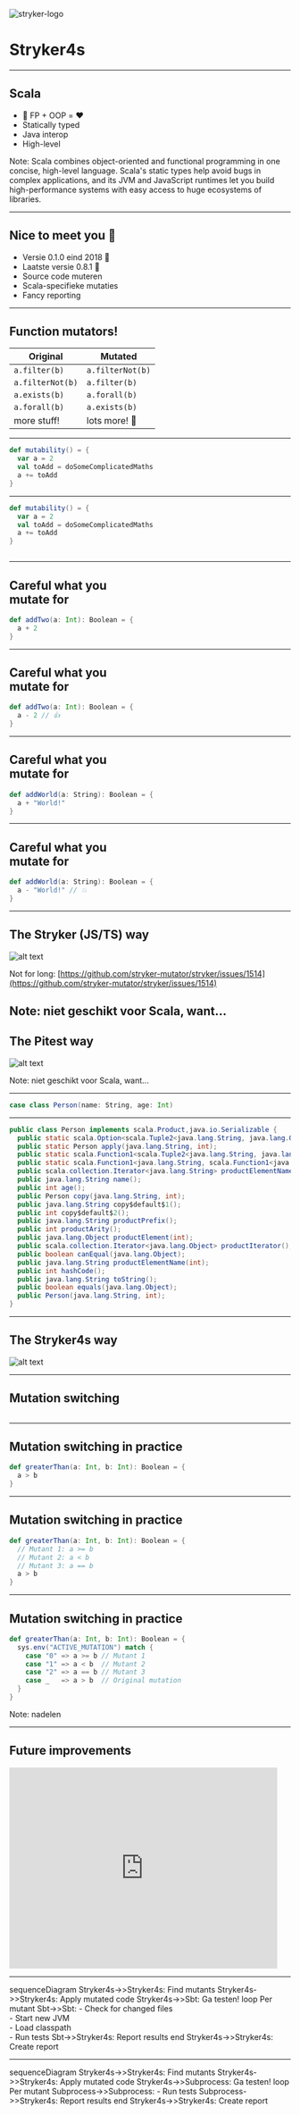 <!-- .slide: data-background-color="#b74934" -->

![stryker-logo](img/stryker-logo.png)

# Stryker4s

----

## Scala

- 🤝 FP + OOP = ❤️
- Statically typed
- Java interop
- High-level


Note: Scala combines object-oriented and functional programming in one concise, high-level language. Scala's static types help avoid bugs in complex applications, and its JVM and JavaScript runtimes let you build high-performance systems with easy access to huge ecosystems of libraries.

----

## Nice to meet you 🤝

- Versie 0.1.0 eind 2018 👶
- Laatste versie 0.8.1 🔮
- Source code muteren
- Scala-specifieke mutaties
- Fancy reporting

----

## Function mutators!

| Original           | Mutated            |
| ------------------ | ------------------ |
| `a.filter(b)`      | `a.filterNot(b)`   |
| `a.filterNot(b)`   | `a.filter(b)`      |
| `a.exists(b)`      | `a.forall(b)`      |
| `a.forall(b)`      | `a.exists(b)`      |
| more stuff!        | lots more! 🎁 |

----
<!-- .slide: data-auto-animate data-id="slide-mutability"-->

```scala [4]
def mutability() = {
  var a = 2
  val toAdd = doSomeComplicatedMaths
  a += toAdd
}
```


----
<!-- .slide: data-auto-animate data-id="slide-mutability"-->

```scala [4]
def mutability() = {
  var a = 2
  val toAdd = doSomeComplicatedMaths
  a += toAdd
}
```

<img data-src="https://i.imgflip.com/44ekns.jpg" />

----

<!-- .slide: data-auto-animate data-id="slide-addtwo" -->

<h2>Careful what you<br>mutate for</h2>

```scala " data-line-numbers=true
def addTwo(a: Int): Boolean = {
  a + 2
}
```
<!-- .element data-id="code-animation" -->

----

<!-- .slide: data-auto-animate data-id="slide-addtwo" -->

<h2>Careful what you<br>mutate for</h2>


```scala " data-line-numbers=true
def addTwo(a: Int): Boolean = {
  a - 2 // 👍
}
```
<!-- .element data-id="code-animation" -->

----

<!-- .slide: data-auto-animate -->

<h2>Careful what you<br>mutate for</h2>

```scala " data-line-numbers=true
def addWorld(a: String): Boolean = {
  a + "World!"
}
```
<!-- .element data-id="code-animation-2" -->

----

<!-- .slide: data-auto-animate -->

<h2>Careful what you<br>mutate for</h2>

```scala " data-line-numbers=true
def addWorld(a: String): Boolean = {
  a - "World!" // 💥
}
```
<!-- .element data-id="code-animation-2" -->

----

## The Stryker (JS/TS) way

![alt text](img/source-code-mutation.png)

Not for long: [https://github.com/stryker-mutator/stryker/issues/1514](https://github.com/stryker-mutator/stryker/issues/1514)

Note: niet geschikt voor Scala, want...
----

## The Pitest way

![alt text](img/byte-code-mutation.png)

Note: niet geschikt voor Scala, want...

----
<!-- .slide: data-auto-animate -->

```scala " data-line-numbers=true
case class Person(name: String, age: Int)
```
----
<!-- .slide: data-auto-animate -->

```java " data-line-numbers=true
public class Person implements scala.Product,java.io.Serializable {
  public static scala.Option<scala.Tuple2<java.lang.String, java.lang.Object>> unapply(Person);
  public static Person apply(java.lang.String, int);
  public static scala.Function1<scala.Tuple2<java.lang.String, java.lang.Object>, Person> tupled();
  public static scala.Function1<java.lang.String, scala.Function1<java.lang.Object, Person>> curried();
  public scala.collection.Iterator<java.lang.String> productElementNames();
  public java.lang.String name();
  public int age();
  public Person copy(java.lang.String, int);
  public java.lang.String copy$default$1();
  public int copy$default$2();
  public java.lang.String productPrefix();
  public int productArity();
  public java.lang.Object productElement(int);
  public scala.collection.Iterator<java.lang.Object> productIterator();
  public boolean canEqual(java.lang.Object);
  public java.lang.String productElementName(int);
  public int hashCode();
  public java.lang.String toString();
  public boolean equals(java.lang.Object);
  public Person(java.lang.String, int);
}
```
----
## The Stryker4s way

![alt text](img/mutation-switching.png)

----

## Mutation switching

<img data-src="https://i.imgflip.com/44eizk.jpg" />

----

<!-- .slide: data-auto-animate -->

## Mutation switching in practice

```scala " data-line-numbers=true
def greaterThan(a: Int, b: Int): Boolean = {
  a > b
}
```
<!-- .element data-id="code-animation" -->

----

<!-- .slide: data-auto-animate -->

## Mutation switching in practice

```scala " data-line-numbers=true
def greaterThan(a: Int, b: Int): Boolean = {
  // Mutant 1: a >= b
  // Mutant 2: a < b
  // Mutant 3: a == b
  a > b
}
```
<!-- .element data-id="code-animation" -->

----

<!-- .slide: data-auto-animate -->

## Mutation switching in practice

```scala " data-line-numbers=true
def greaterThan(a: Int, b: Int): Boolean = {
  sys.env("ACTIVE_MUTATION") match {
    case "0" => a >= b // Mutant 1
    case "1" => a < b  // Mutant 2
    case "2" => a == b // Mutant 3
    case _   => a > b  // Original mutation
  }
}
```
<!-- .element data-id="code-animation" -->

Note: nadelen

----
## Future improvements 

<iframe src="https://giphy.com/embed/fH985LNdqFZXOFHygK" width="480" height="360" frameBorder="0" class="giphy-embed" allowFullScreen></iframe>

----
<!-- .slide: data-auto-animate -->

<div class="mermaid">
sequenceDiagram
    Stryker4s->>Stryker4s: Find mutants
    Stryker4s->>Stryker4s: Apply mutated code
    Stryker4s->>Sbt: Ga testen!
    loop Per mutant
      Sbt->>Sbt: - Check for changed files <br>- Start new JVM<br>- Load classpath<br>- Run tests
      Sbt->>Stryker4s: Report results
    end
    Stryker4s->>Stryker4s: Create report
</div>

----
<!-- .slide: data-auto-animate -->

<div class="mermaid">
sequenceDiagram
    Stryker4s->>Stryker4s: Find mutants
    Stryker4s->>Stryker4s: Apply mutated code
    Stryker4s->>Subprocess: Ga testen!
    loop Per mutant
      Subprocess->>Subprocess: - Run tests
      Subprocess->>Stryker4s: Report results
    end
    Stryker4s->>Stryker4s: Create report
</div>
